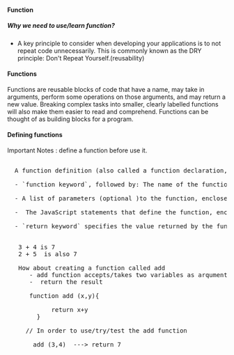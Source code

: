 #### Function 
  ##### Why we need to use/learn function?
 

  - A key principle to consider when developing your applications is to not repeat code unnecessarily. 
     This is commonly known as the DRY principle: Don't Repeat Yourself.(reusability)
  
  
  #### Functions
  
   <p> Functions are reusable blocks of code that have a name, may take in arguments, perform some 
    operations on those arguments, and may return a new value. Breaking complex tasks into smaller, 
    clearly labelled functions will also make them easier to read
    and comprehend. Functions can be thought of as building blocks for a program. 
</p>

####  Defining functions
  Important Notes : define a function before use it.
  
  <pre>
  
  A function definition (also called a function declaration, or function statement) consists of the 
  
  - `function keyword`, followed by: The name of the function.
  
  - A list of parameters (optional )to the function, enclosed in parentheses and separated by commas.
  
  -  The JavaScript statements that define the function, enclosed in curly brackets, {...}.
  
  - `return keyword` specifies the value returned by the function (optional) and should be defiene in {......}  .
  
  
   3 + 4 is 7
   2 + 5  is also 7
   
   How about creating a function called add 
      - add function accepts/takes two variables as arquments 
      -  return the result
      
      function add (x,y){
      
            return x+y
        }
        
     // In order to use/try/test the add function
        
       add (3,4)  ---> return 7  
   
  
  
 </pre>
